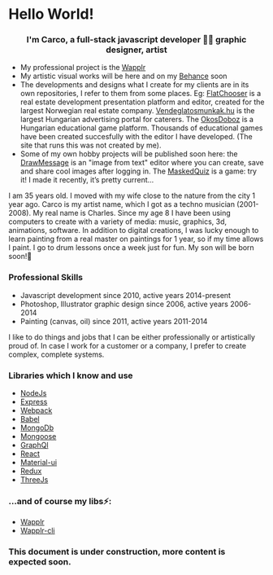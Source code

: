 # Hello World!

### <div align="center">I'm Carco, a full-stack javascript developer 👨‍💻 graphic designer, artist</div>

- My professional project is the [Wapplr](https://github.com/wapplr)
- My artistic visual works will be here and on my [Behance](https://www.behance.net/C4RC0) soon
- The developments and designs what I create for my clients are in its own repositories, I refer to them from some places. Eg: [FlatChooser](https://flatchooser.reeltime.no/) is a real estate development presentation platform and editor, created for the largest Norwegian real estate company. [Vendeglatosmunkak.hu](https://vendeglatosmunkak.hu/) is the largest Hungarian advertising portal for caterers. The [OkosDoboz](http://www.okosdoboz.hu/hu-hu/Exercises/Index?classes=1&topic=819) is a Hungarian educational game platform. Thousands of educational games have been created succesfully with the editor I have developed. (The site that runs this was not created by me).
- Some of my own hobby projects will be published soon here: the [DrawMessage](https://drawmessage.com/) is an "image from text" editor where you can create, save and share cool images after logging in. The [MaskedQuiz](https://maskedquiz.com/) is a game: try it! I made it recently, it’s pretty current...

I am 35 years old. I moved with my wife close to the nature from the city 1 year ago. 
Carco is my artist name, which I got as a techno musician (2001-2008). My real name is Charles. 
Since my age 8 I have been using computers to create with a variety of media: music, graphics, 3d, animations, software. 
In addition to digital creations, I was lucky enough to learn painting from a real master on paintings for 1 year, so if my time allows I paint. 
I go to drum lessons once a week just for fun.
My son will be born soon!:baby:

### Professional Skills

- Javascript development since 2010, active years 2014-present
- Photoshop, Illustrator graphic design since 2006, active years 2006-2014
- Painting (canvas, oil) since 2011, active years 2011-2014

I like to do things and jobs that I can be either professionally or artistically proud of. In case I work for a customer or a company, I prefer to create complex, complete systems. 

### Libraries which I know and use

- [NodeJs](https://github.com/nodejs) 
- [Express](https://github.com/expressjs/express)
- [Webpack](https://github.com/webpack/webpack)
- [Babel](https://github.com/babel/babel)
- [MongoDb](https://github.com/mongodb)
- [Mongoose](https://github.com/Automattic/mongoose)
- [GraphQl](https://github.com/graphql)
- [React](https://github.com/facebook/react)
- [Material-ui](https://github.com/mui-org/material-ui)
- [Redux](https://github.com/reduxjs/redux)
- [ThreeJs](https://github.com/mrdoob/three.js/)

### ...and of course my libs⚡:

- [Wapplr](https://github.com/wapplr/wapplr) 
- [Wapplr-cli](https://github.com/wapplr/wapplr-cli) 

### This document is under construction, more content is expected soon.


<!--
**C4RC0/C4RC0** is a ✨ _special_ ✨ repository because its `README.md` (this file) appears on your GitHub profile.

Here are some ideas to get you started:

- 🔭 I’m currently working on ...
- 🌱 I’m currently learning ...
- 👯 I’m looking to collaborate on ...
- 🤔 I’m looking for help with ...
- 💬 Ask me about ...
- 📫 How to reach me: ...
- 😄 Pronouns: ...
- ⚡ Fun fact: ...
-->

